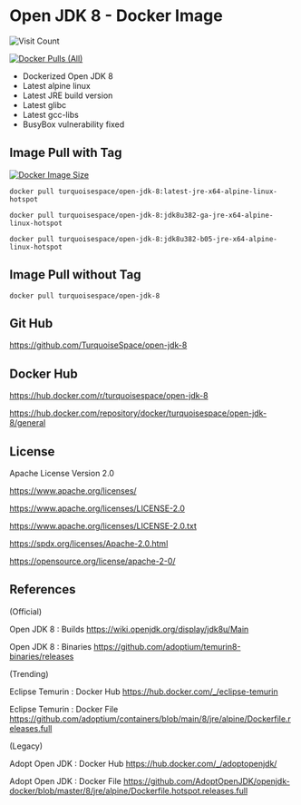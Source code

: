 
# Open JDK 8 - Docker Image

![Visit Count](https://profile-counter.glitch.me/TurquoiseSpace_open-jdk-8/count.svg)

[![Docker Pulls (All)](https://img.shields.io/docker/pulls/turquoisespace/open-jdk-8)](https://hub.docker.com/r/turquoisespace/open-jdk-8)

- Dockerized Open JDK 8
- Latest alpine linux
- Latest JRE build version
- Latest glibc
- Latest gcc-libs
- BusyBox vulnerability fixed


## Image Pull with Tag

[![Docker Image Size](https://img.shields.io/docker/image-size/turquoisespace/open-jdk-8/jdk8u382-ga-jre-x64-alpine-linux-hotspot?color=orange)](https://hub.docker.com/layers/turquoisespace/open-jdk-8/jdk8u382-ga-jre-x64-alpine-linux-hotspot/images/sha256-44771c5ee5a9502273515dedac5203cfe432b7f2a43b19a11a2bbb66d9d57cc6?context=explore)

```
docker pull turquoisespace/open-jdk-8:latest-jre-x64-alpine-linux-hotspot
```

```
docker pull turquoisespace/open-jdk-8:jdk8u382-ga-jre-x64-alpine-linux-hotspot
```

```
docker pull turquoisespace/open-jdk-8:jdk8u382-b05-jre-x64-alpine-linux-hotspot
```


## Image Pull without Tag

```
docker pull turquoisespace/open-jdk-8
```


## Git Hub

https://github.com/TurquoiseSpace/open-jdk-8


## Docker Hub

https://hub.docker.com/r/turquoisespace/open-jdk-8

https://hub.docker.com/repository/docker/turquoisespace/open-jdk-8/general


## License

Apache License Version 2.0

https://www.apache.org/licenses/

https://www.apache.org/licenses/LICENSE-2.0

https://www.apache.org/licenses/LICENSE-2.0.txt

https://spdx.org/licenses/Apache-2.0.html

https://opensource.org/license/apache-2-0/


## References

(Official)

Open JDK 8 : Builds
https://wiki.openjdk.org/display/jdk8u/Main

Open JDK 8 : Binaries
https://github.com/adoptium/temurin8-binaries/releases

(Trending)

Eclipse Temurin : Docker Hub
https://hub.docker.com/_/eclipse-temurin

Eclipse Temurin : Docker File
https://github.com/adoptium/containers/blob/main/8/jre/alpine/Dockerfile.releases.full

(Legacy)

Adopt Open JDK : Docker Hub
https://hub.docker.com/_/adoptopenjdk/

Adopt Open JDK : Docker File
https://github.com/AdoptOpenJDK/openjdk-docker/blob/master/8/jre/alpine/Dockerfile.hotspot.releases.full
